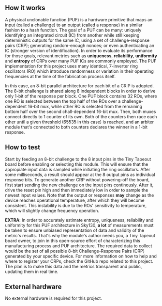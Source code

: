 <!---

This file is used to generate your project datasheet. Please fill in the information below and delete any unused
sections.

You can also include images in this folder and reference them in the markdown. Each image must be less than
512 kb in size, and the combined size of all images must be less than 1 MB.
-->

## How it works

A physical unclonable function (PUF) is a hardware primitive that maps an input (called a challenge) to an output (called a response) in a similar fashion to a hash function. The goal of a PUF can be many: uniquely identifying an integrated circuit (IC) from another while still keeping deterministic outputs for the same IC, using a set of challenge-response pairs (CRP); generating random-enough nonces; or even authenticating an IC (stronger version of identification). In order to evaluate its performance for those goals, relevant metrics such as **uniqueness**, **reliability**, **uniformity** and **entropy** of CRPs over many PUF ICs are commonly employed. The PUF implementation for this project uses many identical, 7-inverter ring oscillators (RO) which introduce randomness or variation in their operating frequencies at the time of the fabrication process itself. 

In this case, an 8-bit parallel architecture for each bit of a CR
P is adopted. The 8-bit challenge is shared along 8 independent blocks in order to derive only 1-bit of the response per block. One PUF block contains 32 ROs, where one RO is selected between the top half of the ROs over a challenge-dependent 16-bit mux, while other RO is selected from the remaining bottom half over the second chall-dependent 16-bit mux. Then, both muxes connect directly to 1 counter of its own. Both of the counters then race each other until a given threshold (65535 in this case) is reached, and an arbiter module that's connected to both counters declares the winner in a 1-bit response.

## How to test

Start by feeding an 8-bit challenge to the 8 input pins in the Tiny Tapeout board before enabling or selecting this module. This will ensure that the appropiate input data is sampled while initiating the ring oscillators. After some milliseconds, a result should appear at the 8 output pins as individual response bits. To generate another CRP without powering-off the board, first start sending the new challenge on the input pins continously. After it, drive the reset pin high and then immediately low in order to sample the newest input values. Note that the output or responses **may** change as the device reaches operational temperature, after which they will become consistent. This instability is due to the ROs' sensitivity to temperature, which will slightly change frequency operation.

**EXTRA**: In order to accurately estimate entropy, uniqueness, reliability and uniformity for this PUF architecture in Sky130, **a lot** of measurements must be taken to ensure unbiased representation of data and validity of the metric's results. That's why the module's author needs you, a Tiny Tapeout board owner, to join in this open-source effort of characterizing this manufacturing process and PUF architecture. The required data to collect would be the set of all possible 8-bit Challenge-Response Pairs (CRP) generated by your specific device. For more information on how to help and where to register your CRPs, check the GitHub repo related to this project. The plan is to make this data and the metrics transparent and public, updating them in real time.


## External hardware

No external hardware is required for this project.
